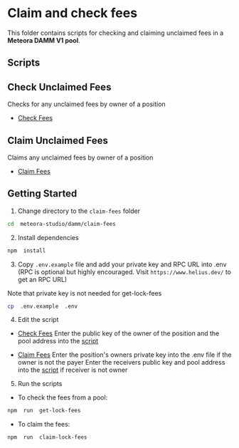 
# Claim and check fees

  

This folder contains scripts for checking and claiming unclaimed fees in a **Meteora DAMM V1 pool**.

  
## Scripts

## Check Unclaimed Fees

Checks for any unclaimed fees by owner of a position
- [Check Fees](./src/get-lock-fees.ts)
  

## Claim Unclaimed Fees

Claims any unclaimed fees by owner of a position

- [Claim Fees](./src/claim-lock-fees.ts)

  

## Getting Started

1. Change directory to the `claim-fees` folder

  

  

```bash
cd  meteora-studio/damm/claim-fees
```

  
2. Install dependencies

```bash
npm  install
```
  

3. Copy `.env.example` file and add your private key and RPC URL into .env (RPC is optional but highly encouraged. Visit `https://www.helius.dev/` to get an RPC URL)

Note that private key is not needed for get-lock-fees

```bash
cp  .env.example  .env
```

4. Edit the script

- [Check Fees](./src/get-lock-fees.ts)
Enter the public key of the owner of the position and the pool address into the [script](./src/get-lock-fees.ts) 

  
- [Claim Fees](./src/claim-lock-fees.ts)
Enter the position's owners private key into the .env file if the owner is not the payer
Enter the receivers public key and pool address into the [script](./src/claim-lock-fees.ts) if receiver is not owner

  

5. Run the scripts

- To check the fees from a pool:

```bash
npm  run  get-lock-fees
```

  

- To claim the fees:

  

```bash
npm  run  claim-lock-fees
```